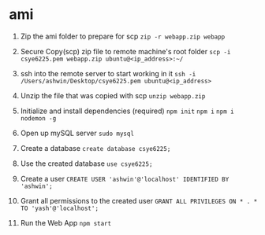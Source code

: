# ami

1. Zip the ami folder to prepare for scp
   `zip -r webapp.zip webapp`

2. Secure Copy(scp) zip file to remote machine's root folder
   `scp -i csye6225.pem webapp.zip ubuntu@<ip_address>:~/`

3. ssh into the remote server to start working in it
   `ssh -i /Users/ashwin/Desktop/csye6225.pem ubuntu@<ip_address>`

4. Unzip the file that was copied with scp
   `unzip webapp.zip`

5. Initialize and install dependencies (required)
   `npm init`
   `npm i`
   `npm i nodemon -g`

6. Open up mySQL server
   `sudo mysql`

7. Create a database
   `create database csye6225;`

8. Use the created database
   `use csye6225;`

9. Create a user
   `CREATE USER 'ashwin'@'localhost' IDENTIFIED BY 'ashwin';`
   
10. Grant all permissions to the created user
   `GRANT ALL PRIVILEGES ON * . * TO 'yash'@'localhost';`

11. Run the Web App
    `npm start`